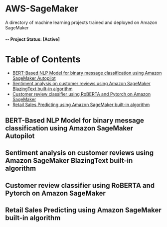 # AWS-SageMaker
A directory of machine learning projects trained and deployed on Amazon SageMaker

#### -- Project Status: [Active]

# Table of Contents
- [BERT-Based NLP Model for binary message classification using Amazon SageMaker Autopilot](#bert-autopilot)
- [Sentiment analysis on customer reviews using Amazon SageMaker BlazingText built-in algorithm]()
- [Customer review classifier using RoBERTA and Pytorch on Amazon SageMaker]()
- [Retail Sales Predicting using Amazon SageMaker built-in algorithm]()

## BERT-Based NLP Model for binary message classification using Amazon SageMaker Autopilot

## Sentiment analysis on customer reviews using Amazon SageMaker BlazingText built-in algorithm

## Customer review classifier using RoBERTA and Pytorch on Amazon SageMaker 

## Retail Sales Predicting using Amazon SageMaker built-in algorithm
